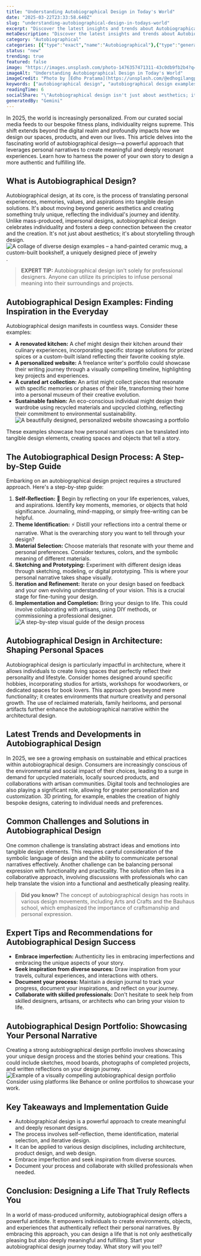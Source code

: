 ```yaml
---
title: "Understanding Autobiographical Design in Today's World"
date: "2025-03-22T23:33:58.640Z"
slug: "understanding-autobiographical-design-in-todays-world"
excerpt: "Discover the latest insights and trends about Autobiographical Design. This comprehensive guide covers everything you need to know about Autobiographical Design in 2025."
metaDescription: "Discover the latest insights and trends about Autobiographical Design. This comprehensive guide covers everything you need to know about Autobiographical D..."
category: "Autobiographical"
categories: [{"type":"exact","name":"Autobiographical"},{"type":"general","name":"Creative Arts"},{"type":"medium","name":"Product Design"},{"type":"specific","name":"UX Design"},{"type":"niche","name":"Personal Branding"}]
status: "new"
trending: true
featured: false
image: "https://images.unsplash.com/photo-1476357471311-43c0db9fb2b4?q=85&w=1200&fit=max&fm=webp&auto=compress"
imageAlt: "Understanding Autobiographical Design in Today's World"
imageCredit: "Photo by [Edho Pratama](https://unsplash.com/@edhogilangpratama) on Unsplash"
keywords: ["autobiographical design", "autobiographical design examples", "autobiographical design portfolio", "what is autobiographical design?", "autobiographical design process", "autobiographical design in architecture", "autobiographical design books", "buy autobiographical design book", "autobiographical design case studies", "autobiographical design meaning"]
readingTime: 6
socialShare: "\"Autobiographical design isn't just about aesthetics; it's about weaving your life story into the fabric of your surroundings.  Design your life, don't just live it.\""
generatedBy: "Gemini"
---
```




In 2025, the world is increasingly personalized.  From our curated social media feeds to our bespoke fitness plans, individuality reigns supreme. This shift extends beyond the digital realm and profoundly impacts how we design our spaces, products, and even our lives.  This article delves into the fascinating world of autobiographical design—a powerful approach that leverages personal narratives to create meaningful and deeply resonant experiences.  Learn how to harness the power of your own story to design a more authentic and fulfilling life.

## What is Autobiographical Design?

Autobiographical design, at its core, is the process of translating personal experiences, memories, values, and aspirations into tangible design solutions.  It's about moving beyond generic aesthetics and creating something truly unique, reflecting the individual's journey and identity. Unlike mass-produced, impersonal designs, autobiographical design celebrates individuality and fosters a deep connection between the creator and the creation.  It's not just about aesthetics; it's about storytelling through design.  ![A collage of diverse design examples – a hand-painted ceramic mug, a custom-built bookshelf, a uniquely designed piece of jewelry](https://images.unsplash.com/photo-1476357471311-43c0db9fb2b4?q=85&w=1200&fit=max&fm=webp&auto=compress).

> **EXPERT TIP:**  Autobiographical design isn't solely for professional designers.  Anyone can utilize its principles to infuse personal meaning into their surroundings and projects.

## Autobiographical Design Examples: Finding Inspiration in the Everyday

Autobiographical design manifests in countless ways. Consider these examples:

* **A renovated kitchen:**  A chef might design their kitchen around their culinary experiences, incorporating specific storage solutions for prized spices or a custom-built island reflecting their favorite cooking style.
* **A personalized website:** A freelance writer's portfolio could showcase their writing journey through a visually compelling timeline, highlighting key projects and experiences.
* **A curated art collection:** An artist might collect pieces that resonate with specific memories or phases of their life, transforming their home into a personal museum of their creative evolution.
* **Sustainable fashion:** An eco-conscious individual might design their wardrobe using recycled materials and upcycled clothing, reflecting their commitment to environmental sustainability. ![A beautifully designed, personalized website showcasing a portfolio](https://images.unsplash.com/photo-1534670007418-fbb7f6cf32c3?q=85&w=1200&fit=max&fm=webp&auto=compress)

These examples showcase how personal narratives can be translated into tangible design elements, creating spaces and objects that tell a story.

## The Autobiographical Design Process: A Step-by-Step Guide

Embarking on an autobiographical design project requires a structured approach. Here's a step-by-step guide:

1. **Self-Reflection:** 🔑 Begin by reflecting on your life experiences, values, and aspirations. Identify key moments, memories, or objects that hold significance. Journaling, mind-mapping, or simply free-writing can be helpful.
2. **Theme Identification:** ⚡  Distill your reflections into a central theme or narrative. What is the overarching story you want to tell through your design?
3. **Material Selection:**  Choose materials that resonate with your theme and personal preferences. Consider textures, colors, and the symbolic meaning of different materials.
4. **Sketching and Prototyping:**  Experiment with different design ideas through sketching, modeling, or digital prototyping. This is where your personal narrative takes shape visually.
5. **Iteration and Refinement:**  Iterate on your design based on feedback and your own evolving understanding of your vision. This is a crucial stage for fine-tuning your design.
6. **Implementation and Completion:**  Bring your design to life. This could involve collaborating with artisans, using DIY methods, or commissioning a professional designer. ![A step-by-step visual guide of the design process](https://images.unsplash.com/photo-1507238691740-187a5b1d37b8?q=85&w=1200&fit=max&fm=webp&auto=compress)

## Autobiographical Design in Architecture: Shaping Personal Spaces

Autobiographical design is particularly impactful in architecture, where it allows individuals to create living spaces that perfectly reflect their personality and lifestyle.  Consider homes designed around specific hobbies, incorporating studios for artists, workshops for woodworkers, or dedicated spaces for book lovers.  This approach goes beyond mere functionality; it creates environments that nurture creativity and personal growth.  The use of reclaimed materials, family heirlooms, and personal artifacts further enhance the autobiographical narrative within the architectural design.

## Latest Trends and Developments in Autobiographical Design

In 2025, we see a growing emphasis on sustainable and ethical practices within autobiographical design.  Consumers are increasingly conscious of the environmental and social impact of their choices, leading to a surge in demand for upcycled materials, locally sourced products, and collaborations with artisan communities.  Digital tools and technologies are also playing a significant role, allowing for greater personalization and customization.  3D printing, for example, enables the creation of highly bespoke designs, catering to individual needs and preferences.

## Common Challenges and Solutions in Autobiographical Design

One common challenge is translating abstract ideas and emotions into tangible design elements.  This requires careful consideration of the symbolic language of design and the ability to communicate personal narratives effectively.  Another challenge can be balancing personal expression with functionality and practicality.  The solution often lies in a collaborative approach, involving discussions with professionals who can help translate the vision into a functional and aesthetically pleasing reality.

> **Did you know?** The concept of autobiographical design has roots in various design movements, including Arts and Crafts and the Bauhaus school, which emphasized the importance of craftsmanship and personal expression.

## Expert Tips and Recommendations for Autobiographical Design Success

* **Embrace imperfection:**  Authenticity lies in embracing imperfections and embracing the unique aspects of your story.
* **Seek inspiration from diverse sources:**  Draw inspiration from your travels, cultural experiences, and interactions with others.
* **Document your process:**  Maintain a design journal to track your progress, document your inspirations, and reflect on your journey.
* **Collaborate with skilled professionals:**  Don't hesitate to seek help from skilled designers, artisans, or architects who can bring your vision to life.

## Autobiographical Design Portfolio: Showcasing Your Personal Narrative

Creating a strong autobiographical design portfolio involves showcasing your unique design process and the stories behind your creations. This could include sketches, mood boards, photographs of completed projects, and written reflections on your design journey.  ![Example of a visually compelling autobiographical design portfolio](https://images.unsplash.com/photo-1506097425191-7ad538b29cef?q=85&w=1200&fit=max&fm=webp&auto=compress)  Consider using platforms like Behance or online portfolios to showcase your work.

## Key Takeaways and Implementation Guide

* Autobiographical design is a powerful approach to create meaningful and deeply resonant designs.
* The process involves self-reflection, theme identification, material selection, and iterative design.
* It can be applied to various design disciplines, including architecture, product design, and web design.
* Embrace imperfection and seek inspiration from diverse sources.
* Document your process and collaborate with skilled professionals when needed.

## Conclusion: Designing a Life That Truly Reflects You

In a world of mass-produced uniformity, autobiographical design offers a powerful antidote.  It empowers individuals to create environments, objects, and experiences that authentically reflect their personal narratives. By embracing this approach, you can design a life that is not only aesthetically pleasing but also deeply meaningful and fulfilling.  Start your autobiographical design journey today.  What story will you tell?


